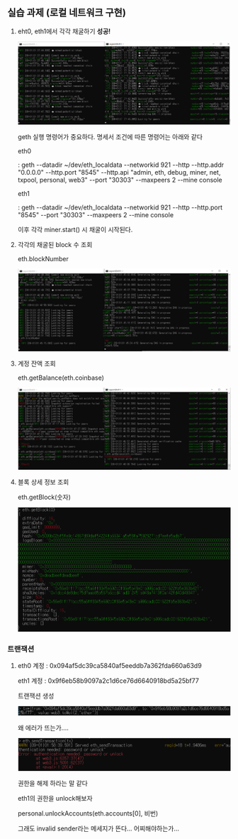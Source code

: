 ## 실습 과제 (로컬 네트워크 구현)

1. eht0, eth1에서 각각 채굴하기 **성공!**

   <img src="2021-09-01[PJT2_SUB1].assets/image-20210901103910389.png" alt="image-20210901103910389" style="zoom: 67%;" />

   geth 실행 명령어가 중요하다. 명세서 조건에 따른 명령어는 아래와 같다

   eth0

   : geth --datadir ~/dev/eth_localdata --networkid 921 --http --http.addr "0.0.0.0" --http.port "8545" --http.api "admin, eth, debug, miner, net, txpool, personal, web3"  --port "30303" --maxpeers 2 --mine console

   eth1

   : geth --datadir ~/dev/eth_localdata --networkid 921 --http --http.port "8545" --port "30303" --maxpeers 2 --mine  console

   이후 각각 miner.start() 시 채굴이 시작된다.

2. 각각의 채굴된 block 수 조회

   eth.blockNumber

   <img src="2021-09-01[PJT2_SUB1].assets/image-20210901104634902.png" alt="image-20210901104634902" style="zoom: 67%;" />

3. 계정 잔액 조회

   eth.getBalance(eth.coinbase)

   ![image-20210901104851033](2021-09-01[PJT2_SUB1].assets/image-20210901104851033.png)

4. 블록 상세 정보 조회

   eth.getBlock(숫자)

   <img src="2021-09-01[PJT2_SUB1].assets/image-20210901105031935.png" alt="image-20210901105031935" style="zoom:67%;" />

### 트랜잭션

1. eth0 계정 : 0x094af5dc39ca5840af5eeddb7a362fda660a63d9

   eth1 계정 : 0x9f6eb58b9097a2c1d6ce76d6640918bd5a25bf77

   트랜잭션 생성

   ![image-20210901105829093](2021-09-01[PJT2_SUB1].assets/image-20210901105829093.png)

   왜 에러가 뜨는가....

   ![image-20210901111322857](2021-09-01[PJT2_SUB1].assets/image-20210901111322857.png)

   권한을 해제 하라는 말 같다

   eth1의 권한을 unlock해보자

   personal.unlockAccounts(eth.accounts[0], 비번)

   그래도 invalid sender라는 메세지가 뜬다... 어찌해야하는가...


